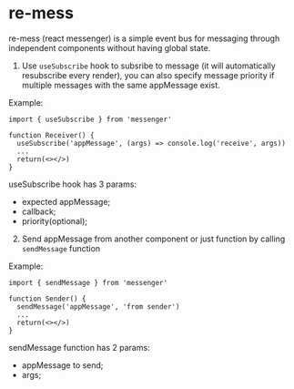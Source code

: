 # re-mess

re-mess (react messenger) is a simple event bus for messaging through independent components without having global state.

1. Use ```useSubscribe``` hook to subsribe to message (it will automatically resubscribe every render), you can also specify message priority if multiple messages with the same appMessage exist.

Example: 
```
import { useSubscribe } from 'messenger'

function Receiver() {
  useSubscribe('appMessage', (args) => console.log('receive', args))
  ...
  return(<></>) 
}
```
useSubscribe hook has 3 params: 
- expected appMessage;
- callback;
- priority(optional);

2. Send appMessage from another component or just function by calling ```sendMessage``` function

Example: 
```
import { sendMessage } from 'messenger'

function Sender() {
  sendMessage('appMessage', 'from sender')
  ...
  return(<></>) 
}
```
sendMessage function has 2 params: 
- appMessage to send;
- args;
